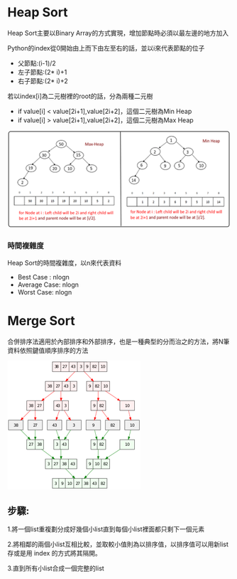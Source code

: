 # Heap Sort

Heap Sort主要以Binary Array的方式實現，增加節點時必須以最左邊的地方加入

Python的index從0開始由上而下由左至右的話，並以i來代表節點的位子
* 父節點:(i-1)/2
* 左子節點:(2* i)+1
* 右子節點:(2* i)+2

若以index[i]為二元樹裡的root的話，分為兩種二元樹
* if value[i] < value[2i+1],value[2i+2]，這個二元樹為Min Heap
* if value[i] > value[2i+1],value[2i+2]，這個二元樹為Max Heap

![](https://github.com/DarrenLUCreate/DarreNC/blob/master/Img/Heap-Property.png)

### 時間複雜度

Heap Sort的時間複雜度，以n來代表資料
* Best Case : nlogn
* Average Case: nlogn
* Worst Case: nlogn

# Merge Sort
合併排序法適用於內部排序和外部排序，也是一種典型的分而治之的方法，將N筆資料依照鍵值順序排序的方法

![](https://github.com/DarrenLUCreate/DarreNC/blob/master/Img/Merge_sort.png)

## 步驟:
1.將一個list重複劃分成好幾個小list直到每個小list裡面都只剩下一個元素

2.將相鄰的兩個小list互相比較，並取較小值則為以排序值，以排序值可以用新list 存或是用 index 的方式將其隔開。

3.直到所有小list合成一個完整的list
